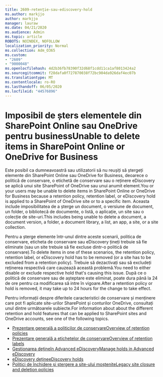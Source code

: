 ```yaml
---
title: 2609-retenție-sau-ediscovery-hold
ms.author: markjjo
author: markjjo
manager: lauraw
ms.date: 04/21/2020
ms.audience: Admin
ms.topic: article
ROBOTS: NOINDEX, NOFOLLOW
localization_priority: Normal
ms.collection: Adm_O365
ms.custom:
- "2609"
- "9000048"
ms.openlocfilehash: 4d2b36fb78390f32d68f1cdd11ca1af8013424a2
ms.sourcegitcommit: f28dafa0f727870038f72bc904da926daf4ec07b
ms.translationtype: MT
ms.contentlocale: ro-RO
ms.lasthandoff: 06/05/2020
ms.locfileid: "44576896"
---
```

# <a name="unable-to-delete-items-in-sharepoint-online-or-onedrive-for-business"></a><span data-ttu-id="088de-102">Imposibil de șters elementele din SharePoint Online sau OneDrive pentru business</span><span class="sxs-lookup"><span data-stu-id="088de-102">Unable to delete items in SharePoint Online or OneDrive for Business</span></span>

<span data-ttu-id="088de-103">Este posibil ca dumneavoastră sau utilizatorii să nu reușiți să ștergeți elemente din SharePoint Online sau OneDrive for Business, deoarece o politică de conservare, o etichetă de conservare sau o reținere eDiscovery se aplică unui site SharePoint of OneDrive sau unui anumit element.</span><span class="sxs-lookup"><span data-stu-id="088de-103">You or your users may be unable to delete items in SharePoint Online or OneDrive for Business because a retention policy, retention label, or eDiscovery hold is applied to a SharePoint of OneDrive site or to a specific item.</span></span> <span data-ttu-id="088de-104">Aceasta include imposibilitatea de a șterge un document, o versiune de document, un folder, o bibliotecă de documente, o listă, o aplicație, un site sau o colecție de site-uri.</span><span class="sxs-lookup"><span data-stu-id="088de-104">This includes being unable to delete a document, a document version, a folder, a document library, a list, an app, a site, or a site collection.</span></span> 

<span data-ttu-id="088de-105">Pentru a șterge elemente într-unul dintre aceste scenarii, politica de conservare, eticheta de conservare sau eDiscovery țineți trebuie să fie eliminate (sau un site trebuie să fie excluse dintr-o politică de conservare).</span><span class="sxs-lookup"><span data-stu-id="088de-105">To delete items in one of these scenarios, the retention policy, retention label, or eDiscovery hold has to be removed (or a site has to be excluded from a retention policy).</span></span> <span data-ttu-id="088de-106">Trebuie să dezactivați sau să excludeți reținerea respectivă care cauzează această problemă.</span><span class="sxs-lookup"><span data-stu-id="088de-106">You need to either disable or exclude respective hold that's causing this issue.</span></span> <span data-ttu-id="088de-107">După ce o politică de conservare sau de așteptare este eliminat, poate dura până la 24 de ore pentru ca modificarea să intre în vigoare.</span><span class="sxs-lookup"><span data-stu-id="088de-107">After a retention policy or hold is removed, it may take up to 24 hours for the change to take effect.</span></span> 

<span data-ttu-id="088de-108">Pentru informații despre diferitele caracteristici de conservare și menținere care pot fi aplicate site-urilor SharePoint și conturilor OneDrive, consultați unul dintre următoarele subiecte.</span><span class="sxs-lookup"><span data-stu-id="088de-108">For information about about the different retention and hold features that can be applied to SharePoint sites and OneDrive accounts, see one of the following topics.</span></span>

- [<span data-ttu-id="088de-109">Prezentare generală a politicilor de conservare</span><span class="sxs-lookup"><span data-stu-id="088de-109">Overview of retention policies</span></span>](https://docs.microsoft.com/microsoft-365/compliance/retention-policies)
- [<span data-ttu-id="088de-110">Prezentare generală a etichetelor de conservare</span><span class="sxs-lookup"><span data-stu-id="088de-110">Overview of retention labels</span></span>](https://docs.microsoft.com/microsoft-365/compliance/labels)
- [<span data-ttu-id="088de-111">Gestionarea dețineîn Advanced eDiscovery</span><span class="sxs-lookup"><span data-stu-id="088de-111">Manage holds in Advanced eDiscovery</span></span>](https://docs.microsoft.com/microsoft-365/compliance/managing-holds)
- [<span data-ttu-id="088de-112">eDiscovery deține</span><span class="sxs-lookup"><span data-stu-id="088de-112">eDiscovery holds</span></span>](https://docs.microsoft.com/microsoft-365/compliance/ediscovery-cases#step-4-place-content-locations-on-hold)
- [<span data-ttu-id="088de-113">Politici de închidere și ștergere a site-ului moștenite</span><span class="sxs-lookup"><span data-stu-id="088de-113">Legacy site closure and deletion policies</span></span>](https://support.office.com/article/Use-policies-for-site-closure-and-deletion-A8280D82-27FD-48C5-9ADF-8A5431208BA5)